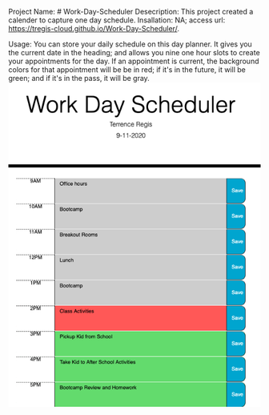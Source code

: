 Project Name: # Work-Day-Scheduler
Desecription: This project created a calender to capture one day schedule.
Insallation: NA; access url: https://tregis-cloud.github.io/Work-Day-Scheduler/.

Usage: You can store your daily schedule on this day planner. It gives you the current date in the heading; and allows you nine one hour slots to create your appointments for the day. If an appointment is current, the background colors for that appointment will be be in red; if it's in the future, it will be green; and if it's in the pass, it will be gray.
![](./images/Scheduler.png)
